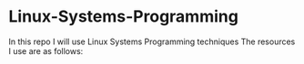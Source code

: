 # Linux-Systems-Programming
In this repo I will use Linux Systems Programming techniques
The resources I use are as follows:
